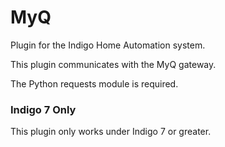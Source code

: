 # MyQ

Plugin for the Indigo Home Automation system.

This plugin communicates with the MyQ gateway.

The Python requests module is required.


### Indigo 7 Only

This plugin only works under Indigo 7 or greater.
